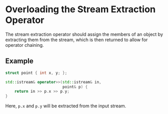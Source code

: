 # Overloading the Stream Extraction Operator

The stream extraction operator should assign the members of an object
by extracting them from the stream, which is then returned to allow for operator chaining.

## Example
```cpp
struct point { int x, y; };

std::istream& operator>>(std::istream& in,
                         point& p) {
    return in >> p.x >> p.y;
}
```

Here, `p.x` and `p.y` will be extracted from the input stream.
